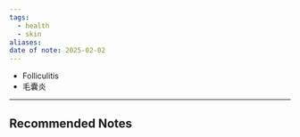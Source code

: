 ```yaml
---
tags:
  - health
  - skin
aliases: 
date of note: 2025-02-02
---
```



- Folliculitis
- 毛囊炎







-----------
##  Recommended Notes